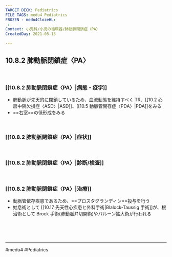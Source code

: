 ```yaml
---
TARGET DECK: Pediatrics
FILE TAGS: medu4 Pediatrics
FROZEN - medu4ClozeHL:
 : 
Context: 小児科/小児の循環器/肺動脈閉鎖症〈PA〉
CreatedDay: 2021-05-13

---
```


## 10.8.2 肺動脈閉鎖症〈PA〉

<br>

### [[10.8.2 肺動脈閉鎖症〈PA〉|病態・疫学]]
* 肺動脈が先天的に閉鎖しているため、血流動態を維持すべく TR、[[10.2 心房中隔欠損症〈ASD〉|ASD]]、[[10.5 動脈管開存症〈PDA〉|PDA]]をみる
* ==右室==の低形成をみる
<!--ID: 1620898238910-->


<br>

### [[10.8.2 肺動脈閉鎖症〈PA〉|症状]]


<br>

### [[10.8.2 肺動脈閉鎖症〈PA〉|診断/検査]]


<br>

### [[10.8.2 肺動脈閉鎖症〈PA〉|治療]]
* 動脈管依存疾患であるため、==プロスタグランディン==投与を行う
* 姑息術として [[10.17 先天性心疾患と外科手術|Blalock-Taussig 手術]]が、根治術として Brock 手術(肺動脈弁切開術)やバルーン拡大術が行われる
<!--ID: 1659702496892-->


<br><br><br>

---
#medu4 #Pediatrics
